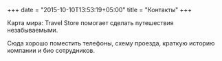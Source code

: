 +++
date = "2015-10-10T13:53:19+05:00"
title = "Контакты"
+++

Карта мира:  Travel Store помогает сделать путешествия незабываемыми.

Сюда хорошо поместить телефоны, схему проезда, краткую историю компании и био сотрудников.
